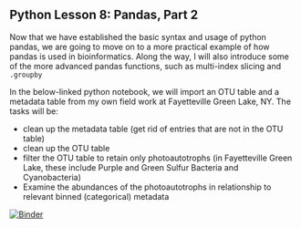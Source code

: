 ## Python Lesson 8: Pandas, Part 2

Now that we have established the basic syntax and usage of python pandas, we are going to move on to a more practical example of how pandas is used in bioinformatics. Along the way, I will also introduce some of the more advanced pandas functions, such as multi-index slicing and `.groupby` 

In the below-linked python notebook, we will import an OTU table and a metadata table from my own field work at Fayetteville Green Lake, NY. The tasks will be:

- clean up the metadata table (get rid of entries that are not in the OTU table)
- clean up the OTU table
- filter the OTU table to retain only photoautotrophs (in Fayetteville Green Lake, these include Purple and Green Sulfur Bacteria and Cyanobacteria)
- Examine the abundances of the photoautotrophs in relationship to relevant binned (categorical) metadata 

[![Binder](https://mybinder.org/badge_logo.svg)](https://mybinder.org/v2/gh/biovcnet/topic-python-Lesson8-bindercontent/master)
